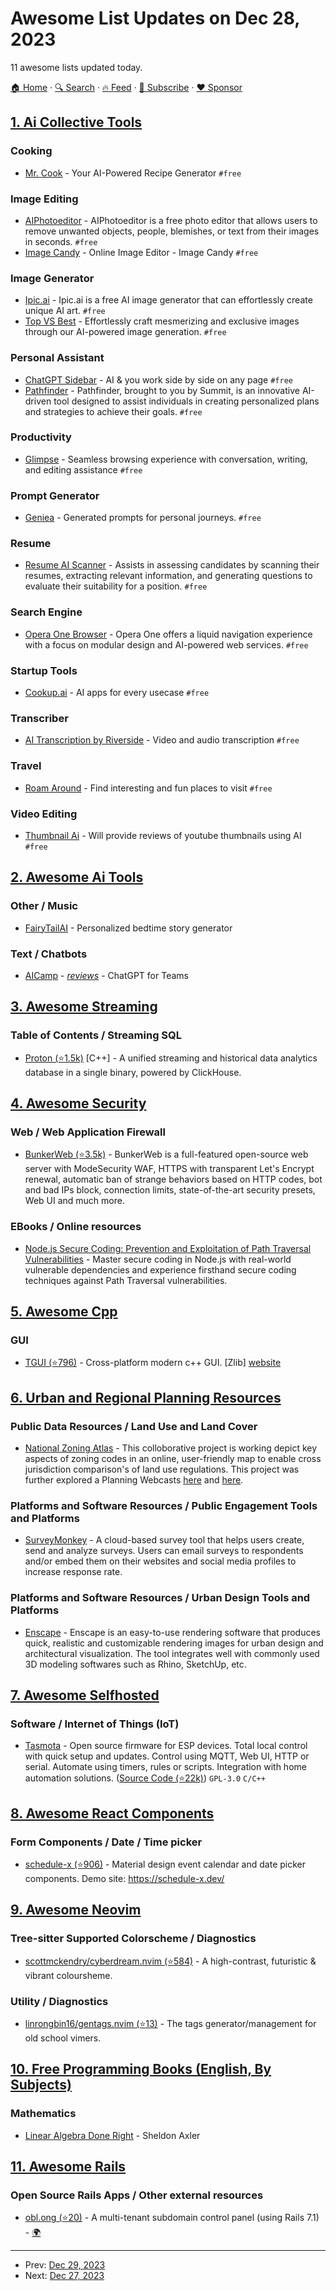 # Awesome List Updates on Dec 28, 2023

11 awesome lists updated today.

[🏠 Home](/README.md) · [🔍 Search](https://www.trackawesomelist.com/search/) · [🔥 Feed](https://www.trackawesomelist.com/rss.xml) · [📮 Subscribe](https://trackawesomelist.us17.list-manage.com/subscribe?u=d2f0117aa829c83a63ec63c2f&id=36a103854c) · [❤️  Sponsor](https://github.com/sponsors/theowenyoung)



## [1. Ai Collective Tools](/content/Hyraze/ai-collective-tools/README.md)

### Cooking

*   [Mr. Cook](https://www.mrcook.app/en/tools/recipe-generator) - Your AI-Powered Recipe Generator `#free`

### Image Editing

*   [AIPhotoeditor](https://photoeditor.ai/) - AIPhotoeditor is a free photo editor that allows users to remove unwanted objects, people, blemishes, or text from their images in seconds. `#free`
*   [Image Candy](https://imgcandy.com/) - Online Image Editor - Image Candy `#free`

### Image Generator

*   [Ipic.ai](https://www.ipic.ai/) - Ipic.ai is a free AI image generator that can effortlessly create unique AI art. `#free`
*   [Top VS Best](https://topvsbest.com/aiimagecreator/) - Effortlessly craft mesmerizing and exclusive images through our AI-powered image generation. `#free`

### Personal Assistant

*   [ChatGPT Sidebar](https://chatgpt-sidebar.com/) - AI & you work side by side on any page `#free`
*   [Pathfinder](https://www.summit.im/pathfinder/) - Pathfinder, brought to you by Summit, is an innovative AI-driven tool designed to assist individuals in creating personalized plans and strategies to achieve their goals. `#free`

### Productivity

*   [Glimpse](https://glimpse.surf/) - Seamless browsing experience with conversation, writing, and editing assistance `#free`

### Prompt Generator

*   [Geniea](https://geniea.com/) - Generated prompts for personal journeys. `#free`

### Resume

*   [Resume AI Scanner](https://pdf.ai/tools/resume-ai-scanner) - Assists in assessing candidates by scanning their resumes, extracting relevant information, and generating questions to evaluate their suitability for a position. `#free`

### Search Engine

*   [Opera One Browser](https://www.opera.com/one) - Opera One offers a liquid navigation experience with a focus on modular design and AI-powered web services. `#free`

### Startup Tools

*   [Cookup.ai](https://cookup.ai/) - AI apps for every usecase `#free`

### Transcriber

*   [AI Transcription by Riverside](https://riverside.fm/transcription) - Video and audio transcription `#free`

### Travel

*   [Roam Around](https://www.roamaround.io/) - Find interesting and fun places to visit `#free`

### Video Editing

*   [Thumbnail Ai](https://thumbnail-ai.ybouane.com/) - Will provide reviews of youtube thumbnails using AI `#free`

## [2. Awesome Ai Tools](/content/mahseema/awesome-ai-tools/README.md)

### Other / Music

*   [FairyTailAI](https://fairytailai.com/) - Personalized bedtime story generator

### Text / Chatbots

*   [AICamp](https://aicamp.so/) - *[reviews](#)* - ChatGPT for Teams

## [3. Awesome Streaming](/content/manuzhang/awesome-streaming/README.md)

### Table of Contents / Streaming SQL

*   [Proton (⭐1.5k)](https://github.com/timeplus-io/proton) \[C++] - A unified streaming and historical data analytics database in a single binary, powered by ClickHouse.

## [4. Awesome Security](/content/sbilly/awesome-security/README.md)

### Web / Web Application Firewall

*   [BunkerWeb (⭐3.5k)](https://github.com/bunkerity/bunkerweb) - BunkerWeb is a full-featured open-source web server with ModeSecurity WAF, HTTPS with transparent Let's Encrypt renewal, automatic ban of strange behaviors based on HTTP codes, bot and bad IPs block, connection limits, state-of-the-art security presets, Web UI and much more.

### EBooks / Online resources

*   [Node.js Secure Coding: Prevention and Exploitation of Path Traversal Vulnerabilities](https://www.nodejs-security.com/book/path-traversal) - Master secure coding in Node.js with real-world vulnerable dependencies and experience firsthand secure coding techniques against Path Traversal vulnerabilities.

## [5. Awesome Cpp](/content/fffaraz/awesome-cpp/README.md)

### GUI

*   [TGUI (⭐796)](https://github.com/texus/TGUI) - Cross-platform modern c++ GUI. \[Zlib] [website](https://tgui.eu/)

## [6. Urban and Regional Planning Resources](/content/APA-Technology-Division/urban-and-regional-planning-resources/README.md)

### Public Data Resources / Land Use and Land Cover

*   [National Zoning Atlas](https://www.zoningatlas.org/) - This colloborative project is working depict key aspects of zoning codes in an online, user-friendly map to enable cross jurisdiction comparison's of land use regulations. This project was further explored a Planning Webcasts [here](https://www.youtube.com/watch?v=XBWAXHDPM8Q\&ab_channel=PlanningWebcast) and [here](https://www.youtube.com/watch?v=WjWe2U313gE\&ab_channel=PlanningWebcast).

### Platforms and Software Resources / Public Engagement Tools and Platforms

*   [SurveyMonkey](https://www.surveymonkey.com/mp/take-a-tour/) - A cloud-based survey tool that helps users create, send and analyze surveys. Users can email surveys to respondents and/or embed them on their websites and social media profiles to increase response rate.

### Platforms and Software Resources / Urban Design Tools and Platforms

*   [Enscape](https://enscape3d.com/) - Enscape is an easy-to-use rendering software that produces quick, realistic and customizable rendering images for urban design and architectural visualization. The tool integrates well with commonly used 3D modeling softwares such as Rhino, SketchUp, etc.

## [7. Awesome Selfhosted](/content/awesome-selfhosted/awesome-selfhosted/README.md)

### Software / Internet of Things (IoT)

*   [Tasmota](https://tasmota.com) - Open source firmware for ESP devices. Total local control with quick setup and updates. Control using MQTT, Web UI, HTTP or serial. Automate using timers, rules or scripts. Integration with home automation solutions. ([Source Code (⭐22k)](https://github.com/arendst/Tasmota)) `GPL-3.0` `C/C++`

## [8. Awesome React Components](/content/brillout/awesome-react-components/README.md)

### Form Components / Date / Time picker

*   [schedule-x (⭐906)](https://github.com/schedule-x/schedule-x) - Material design event calendar and date picker components. Demo site: <https://schedule-x.dev/>

## [9. Awesome Neovim](/content/rockerBOO/awesome-neovim/README.md)

### Tree-sitter Supported Colorscheme / Diagnostics

*   [scottmckendry/cyberdream.nvim (⭐584)](https://github.com/scottmckendry/cyberdream.nvim) - A high-contrast, futuristic & vibrant coloursheme.

### Utility / Diagnostics

*   [linrongbin16/gentags.nvim (⭐13)](https://github.com/linrongbin16/gentags.nvim) - The tags generator/management for old school vimers.

## [10. Free Programming Books (English, By Subjects)](/content/EbookFoundation/free-programming-books/books/free-programming-books-subjects/README.md)

### Mathematics

*   [Linear Algebra Done Right](https://linear.axler.net) - Sheldon Axler

## [11. Awesome Rails](/content/gramantin/awesome-rails/README.md)

### Open Source Rails Apps / Other external resources

*   [obl.ong (⭐20)](https://github.com/obl-ong/admin) - A multi-tenant subdomain control panel (using Rails 7.1) - [🌍](https://obl.ong)

---

- Prev: [Dec 29, 2023](/content/2023/12/29/README.md)
- Next: [Dec 27, 2023](/content/2023/12/27/README.md)